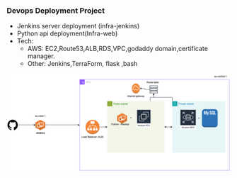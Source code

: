 ### Devops Deployment Project
- Jenkins server deployment (infra-jenkins)
- Python api deployment(Infra-web)
- Tech:
    - AWS: EC2,Route53,ALB,RDS,VPC,godaddy domain,certificate manager.
    - Other: Jenkins,TerraForm, flask ,bash

![screenshot](web.png)
